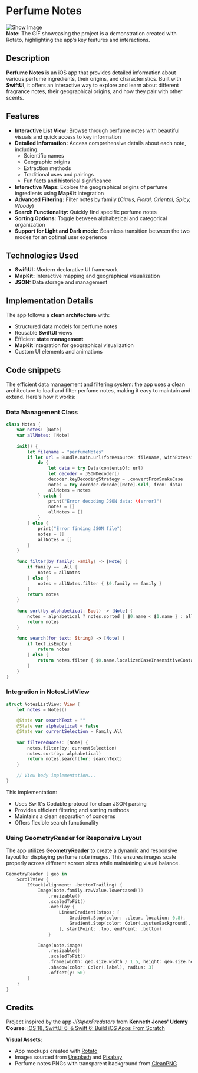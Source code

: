 # Perfume Notes

![Show Image](readme-mockup.gif)  
**Note:** The GIF showcasing the project is a demonstration created with Rotato, highlighting the app’s key features and interactions.  

## Description  
**Perfume Notes** is an iOS app that provides detailed information about various perfume ingredients, their origins, and characteristics. Built with **SwiftUI**, it offers an interactive way to explore and learn about different fragrance notes, their geographical origins, and how they pair with other scents.  

## Features  

- **Interactive List View:** Browse through perfume notes with beautiful visuals and quick access to key information  
- **Detailed Information:** Access comprehensive details about each note, including:  
  - Scientific names  
  - Geographic origins  
  - Extraction methods  
  - Traditional uses and pairings  
  - Fun facts and historical significance  
- **Interactive Maps:** Explore the geographical origins of perfume ingredients using **MapKit** integration  
- **Advanced Filtering:** Filter notes by family (*Citrus, Floral, Oriental, Spicy, Woody*)  
- **Search Functionality:** Quickly find specific perfume notes  
- **Sorting Options:** Toggle between alphabetical and categorical organization
- **Support for Light and Dark mode:** Seamless transition between the two modes for an optimal user experience

## Technologies Used  

- **SwiftUI:** Modern declarative UI framework  
- **MapKit:** Interactive mapping and geographical visualization  
- **JSON:** Data storage and management  

## Implementation Details  
The app follows a **clean architecture** with:  

- Structured data models for perfume notes  
- Reusable **SwiftUI** views  
- Efficient **state management**  
- **MapKit** integration for geographical visualization  
- Custom UI elements and animations 

## Code snippets
The efficient data management and filtering system: the app uses a clean architecture to load and filter perfume notes, making it easy to maintain and extend. Here's how it works:

### Data Management Class
```swift
class Notes {
    var notes: [Note]
    var allNotes: [Note]
    
    init() {
        let filename = "perfumeNotes"
        if let url = Bundle.main.url(forResource: filename, withExtension: "json") {
            do {
                let data = try Data(contentsOf: url)
                let decoder = JSONDecoder()
                decoder.keyDecodingStrategy = .convertFromSnakeCase
                notes = try decoder.decode([Note].self, from: data)
                allNotes = notes
            } catch {
                print("Error decoding JSON data: \(error)")
                notes = []
                allNotes = []
            }
        } else {
            print("Error finding JSON file")
            notes = []
            allNotes = []
        }
    }
    
    func filter(by family: Family) -> [Note] {
        if family == .All {
            notes = allNotes
        } else {
            notes = allNotes.filter { $0.family == family }
        }
        return notes
    }
    
    func sort(by alphabetical: Bool) -> [Note] {
        notes = alphabetical ? notes.sorted { $0.name < $1.name } : allNotes
        return notes
    }
    
    func search(for text: String) -> [Note] {
        if text.isEmpty {
            return notes
        } else {
            return notes.filter { $0.name.localizedCaseInsensitiveContains(text) }
        }
    }
}
```

### Integration in NotesListView
```swift
struct NotesListView: View {
    let notes = Notes()
    
    @State var searchText = ""
    @State var alphabetical = false
    @State var currentSelection = Family.All
    
    var filteredNotes: [Note] {
        notes.filter(by: currentSelection)
        notes.sort(by: alphabetical)
        return notes.search(for: searchText)
    }
    
    // View body implementation...
}
```

This implementation:

- Uses Swift's Codable protocol for clean JSON parsing
- Provides efficient filtering and sorting methods
- Maintains a clean separation of concerns
- Offers flexible search functionality

### Using GeometryReader for Responsive Layout

The app utilizes **GeometryReader** to create a dynamic and responsive layout for displaying perfume note images. This ensures images scale properly across different screen sizes while maintaining visual balance.
```swift
GeometryReader { geo in
    ScrollView {
        ZStack(alignment: .bottomTrailing) {
            Image(note.family.rawValue.lowercased())
                .resizable()
                .scaledToFit()
                .overlay {
                    LinearGradient(stops: [
                        Gradient.Stop(color: .clear, location: 0.8),
                        Gradient.Stop(color: Color(.systemBackground), location: 1)
                    ], startPoint: .top, endPoint: .bottom)
                }
            
            Image(note.image)
                .resizable()
                .scaledToFit()
                .frame(width: geo.size.width / 1.5, height: geo.size.height / 5)
                .shadow(color: Color(.label), radius: 3)
                .offset(y: 50)
        }
    }
}
```

## Credits  

Project inspired by the app *JPApexPredators* from **Kenneth Jones' Udemy Course**: [iOS 18, SwiftUI 6, & Swift 6: Build iOS Apps From Scratch](https://www.udemy.com/course/ios-15-app-development-with-swiftui-3-and-swift-5/?couponCode=ST9MT120225A)  

**Visual Assets:**  

- App mockups created with [Rotato](https://rotato.app/)  
- Images sourced from [Unsplash](https://unsplash.com/) and [Pixabay](https://pixabay.com/)  
- Perfume notes PNGs with transparent background from [CleanPNG](https://www.cleanpng.com/)  
